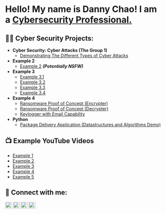 <h1>Hello! My name is Danny Chao! I am a <a href="www.linkedin.com/in/danny-chao-9815ab262">Cybersecurity Professional.</a>
<h2>👨‍💻 Cyber Security Projects:</h2>

- <b>Cyber Security: Cyber Attacks (The Group 1)</b>
  - [Demonstrating The Different Types of Cyber Attacks](https://docs.google.com/presentation/d/1kcya95vL2Co8_Cb1tyUA4Q6XtfUQx4Ag1JS8qE3sXZ0/edit#slide=id.p)
- <b>Example 2</b>
  - [Example 2](https://github.com/joshmadakor1/4chan-Image-Analysis-Middleware-C964) <b><i>(Potentially NSFW)</b></i>
- <b>Example 3</b>
  - [Example 3.1](https://github.com/joshmadakor1/Sentinel-Lab)
  - [Example 3.2](https://github.com/joshmadakor1/Jwipe.PowerShell)
  - [Example 3.3](https://github.com/joshmadakor1/AD_PS)
  - [Example 3.4](https://github.com/joshmadakor1/PowerShell-Integrity-FIM)
- <b>Example 4</b>
  - [Ransomware Proof of Concept (Encrypter)](https://github.com/joshmadakor1/EncrypterPOC)
  - [Ransomware Proof of Concept (Decrypter)](https://github.com/joshmadakor1/DecrypterPOC)
  - [Keylogger with Email Capability](https://github.com/joshmadakor1/Key-Logger-With-Email)
- <b>Python</b>
  - [Package Delivery Application (Datastructures and Algorithms Demo)](https://github.com/joshmadakor1/Package-Delivery-Pathfinding-Algorithm)

<h2>📺 Example YouTube Videos</h2>

- [Example 1](https://www.youtube.com/watch?v=a83ASGn_V_s)
- [Example 2](https://www.youtube.com/watch?v=uHy3oM7NnoU)
- [Example 3](https://www.youtube.com/watch?v=N-L9hklSlNk)
- [Example 4](https://www.youtube.com/watch?v=OfvdQeh79s0)
- [Example 5](https://www.youtube.com/watch?v=E2MwRWxDBkA)

<h2> 🤳 Connect with me:</h2>

[<img align="left" alt="DannyChao | LinkedIn" width="22px" src="https://www.linkedin.com/in/danny-chao-9815ab262" />][linkedin]
[<img align="left" alt="DannyChao | YouTube" width="22px" src="https://www.youtube.com/channel/UCexeHmPeCq7rV38XBGh_kog" />][youtube]
[<img align="left" alt="DannyChao | Twitter" width="22px" src="https://twitter.com/mi3nsta916" />][twitter]
[<img align="left" alt="DannyChao | Instagram" width="22px" src="https://www.instagram.com/d.chao.realtor/?igsh=OGQ5ZDc2ODk2ZA%3D%3D&utm_source=qr" />][instagram]

[linkedin]: https://www.linkedin.com/in/danny-chao-9815ab262
[youtube]: https://www.youtube.com/channel/UCexeHmPeCq7rV38XBGh_kog
[twitter]: https://twitter.com/mi3nsta916
[instagram]: https://www.instagram.com/d.chao.realtor/?igsh=OGQ5ZDc2ODk2ZA%3D%3D&utm_source=qr


<!--
**joshmadakor1/joshmadakor1** is a ✨ _special_ ✨ repository because its `README.md` (this file) appears on your GitHub profile.

Here are some ideas to get you started:

- 🔭 I’m currently working on ...
- 🌱 I’m currently learning ...
- 👯 I’m looking to collaborate on ...
- 🤔 I’m looking for help with ...
- 💬 Ask me about ...
- 📫 How to reach me: ...
- 😄 Pronouns: ...
- ⚡ Fun fact: ...
-->
